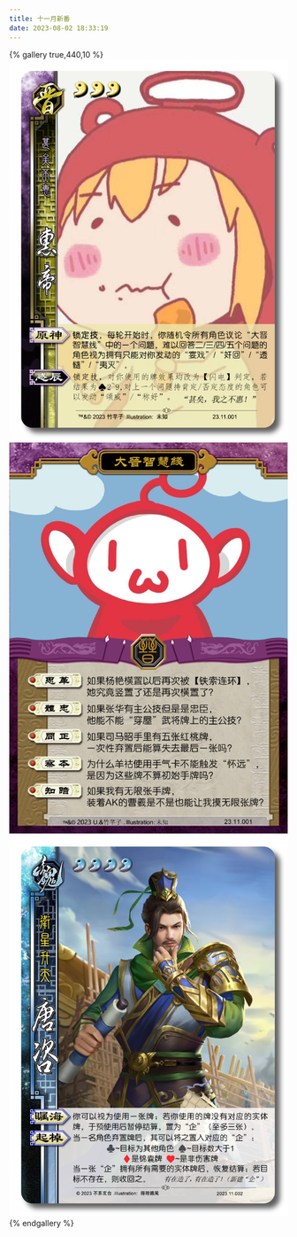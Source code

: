 ```yaml
---
title: 十一月新番
date: 2023-08-02 18:33:19
---
```

{% gallery true,440,10 %}
![](/images/三国杀设计/十一月新番设计/晋惠帝.png)
![](/images/三国杀设计/十一月新番设计/大晋智慧线.png)
![](/images/三国杀设计/十一月新番设计/唐咨.png)
{% endgallery %}